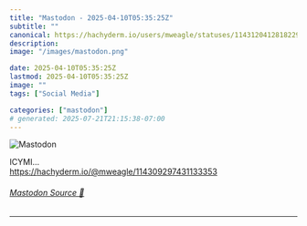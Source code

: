 ```yaml
---
title: "Mastodon - 2025-04-10T05:35:25Z"
subtitle: ""
canonical: https://hachyderm.io/users/mweagle/statuses/114312041281822931
description:
image: "/images/mastodon.png"

date: 2025-04-10T05:35:25Z
lastmod: 2025-04-10T05:35:25Z
image: ""
tags: ["Social Media"]

categories: ["mastodon"]
# generated: 2025-07-21T21:15:38-07:00
---
```

![Mastodon](/images/mastodon.png)

<p>ICYMI…<br /><a href="https://hachyderm.io/@mweagle/114309297431133353" target="_blank" rel="nofollow noopener noreferrer" translate="no"><span class="invisible">https://</span><span class="ellipsis">hachyderm.io/@mweagle/11430929</span><span class="invisible">7431133353</span></a></p>


###### [Mastodon Source 🐘](https://hachyderm.io/@mweagle/114312041281822931)

___
